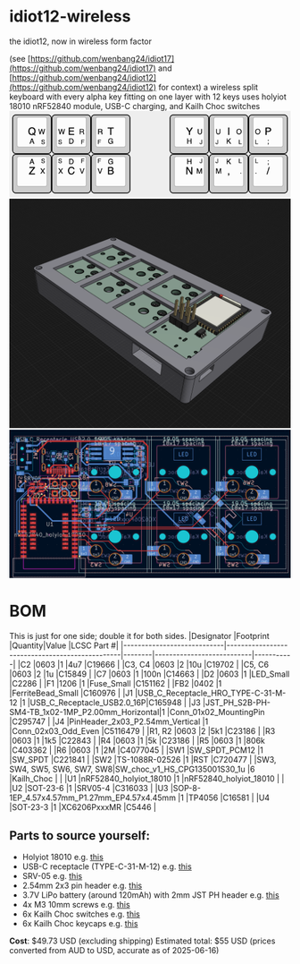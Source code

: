 # idiot12-wireless
the idiot12, now in wireless form factor

(see [https://github.com/wenbang24/idiot17](https://github.com/wenbang24/idiot17) and [https://github.com/wenbang24/idiot12](https://github.com/wenbang24/idiot12) for context)
a wireless split keyboard with every alpha key fitting on one layer with 12 keys
uses holyiot 18010 nRF52840 module, USB-C charging, and Kailh Choc switches
![image](img/keymap1.png)
![image](img/casev1.png)
![image](img/pcbv3.1_4.png)

# BOM
This is just for one side; double it for both sides.
|Designator                  |Footprint                                       |Quantity|Value                      |LCSC Part #|
|----------------------------|------------------------------------------------|--------|---------------------------|-----------|
|C2                          |0603                                            |1       |4u7                        |C19666     |
|C3, C4                      |0603                                            |2       |10u                        |C19702     |
|C5, C6                      |0603                                            |2       |1u                         |C15849     |
|C7                          |0603                                            |1       |100n                       |C14663     |
|D2                          |0603                                            |1       |LED_Small                  |C2286      |
|F1                          |1206                                            |1       |Fuse_Small                 |C151162    |
|FB2                         |0402                                            |1       |FerriteBead_Small          |C160976    |
|J1                          |USB_C_Receptacle_HRO_TYPE-C-31-M-12             |1       |USB_C_Receptacle_USB2.0_16P|C165948    |
|J3                          |JST_PH_S2B-PH-SM4-TB_1x02-1MP_P2.00mm_Horizontal|1       |Conn_01x02_MountingPin     |C295747    |
|J4                          |PinHeader_2x03_P2.54mm_Vertical                 |1       |Conn_02x03_Odd_Even        |C5116479   |
|R1, R2                      |0603                                            |2       |5k1                        |C23186     |
|R3                          |0603                                            |1       |1k5                        |C22843     |
|R4                          |0603                                            |1       |5k                         |C23186     |
|R5                          |0603                                            |1       |806k                       |C403362    |
|R6                          |0603                                            |1       |2M                         |C4077045   |
|SW1                         |SW_SPDT_PCM12                                   |1       |SW_SPDT                    |C221841    |
|SW2                         |TS-1088R-02526                                  |1       |RST                        |C720477    |
|SW3, SW4, SW5, SW6, SW7, SW8|SW_choc_v1_HS_CPG135001S30_1u                   |6       |Kailh_Choc                 |           |
|U1                          |nRF52840_holyiot_18010                          |1       |nRF52840_holyiot_18010     |           |
|U2                          |SOT-23-6                                        |1       |SRV05-4                    |C316033    |
|U3                          |SOP-8-1EP_4.57x4.57mm_P1.27mm_EP4.57x4.45mm     |1       |TP4056                     |C16581     |
|U4                          |SOT-23-3                                        |1       |XC6206PxxxMR               |C5446      |

## Parts to source yourself:
- Holyiot 18010 e.g. [this](https://www.aliexpress.com/item/32868002366.html?spm=a2g0o.productlist.main.2.74edNdM5NdM5Lu&algo_pvid=63543511-576a-4598-869e-381ab8d96dd6&algo_exp_id=63543511-576a-4598-869e-381ab8d96dd6-1&pdp_ext_f=%7B%22order%22%3A%228%22%2C%22eval%22%3A%221%22%7D&pdp_npi=4%40dis%21AUD%2110.59%2110.59%21%21%216.77%216.77%21%402103273e17500347440062660e8dd6%2112000030046383139%21sea%21AU%212685707787%21ACX&curPageLogUid=FLPTO15Lm8sv&utparam-url=scene%3Asearch%7Cquery_from%3A)
- USB-C receptacle (TYPE-C-31-M-12) e.g. [this](https://www.aliexpress.com/item/1005003285152827.html)
- SRV-05 e.g. [this](https://www.aliexpress.com/item/1005007499115687.html?spm=a2g0o.productlist.main.1.370c2eabRIuU4c&algo_pvid=3902107f-d815-4f71-892f-0f4ff5babd23&algo_exp_id=3902107f-d815-4f71-892f-0f4ff5babd23-0&pdp_ext_f=%7B%22order%22%3A%2263%22%2C%22eval%22%3A%221%22%7D&pdp_npi=4%40dis%21AUD%213.00%211.55%21%21%211.92%210.99%21%402101e7f617500346809515112e5430%2112000041034899345%21sea%21AU%212685707787%21ACX&curPageLogUid=wGPht6PxB6Zn&utparam-url=scene%3Asearch%7Cquery_from%3A)
- 2.54mm 2x3 pin header e.g. [this](https://www.aliexpress.com/item/4000303366348.html?spm=a2g0o.productlist.main.9.b9d0670dk3BV5M&algo_pvid=57cdfcc2-917a-4bc1-85a6-6d20830b449f&algo_exp_id=57cdfcc2-917a-4bc1-85a6-6d20830b449f-8&pdp_ext_f=%7B%22order%22%3A%2212%22%2C%22eval%22%3A%221%22%7D&pdp_npi=4%40dis%21AUD%211.91%211.55%21%21%211.22%210.99%21%402101eac917500339708216026e6416%2112000044746020817%21sea%21AU%212685707787%21ACX&curPageLogUid=530t4aMtfrUG&utparam-url=scene%3Asearch%7Cquery_from%3A)
- 3.7V LiPo battery (around 120mAh) with 2mm JST PH header e.g. [this](https://core-electronics.com.au/lipo-polymer-lithium-ion-battery-120mah.html)
- 4x M3 10mm screws e.g. [this](https://www.bunnings.com.au/pinnacle-m3-x-10mm-zinc-plated-round-head-bolts-and-nuts-20-pack_p0247262)
- 6x Kailh Choc switches e.g. [this](https://www.aliexpress.com/item/1005005883472162.html?spm=a2g0o.productlist.main.9.4860194bsF2axc&algo_pvid=96efd269-fd40-4912-bcc3-c3c9bf343ace&algo_exp_id=96efd269-fd40-4912-bcc3-c3c9bf343ace-8&pdp_ext_f=%7B%22order%22%3A%22513%22%2C%22eval%22%3A%221%22%7D&pdp_npi=4%40dis%21AUD%2129.31%2121.49%21%21%2118.73%2113.73%21%402101ea8c17500345939608243e6881%2112000034695877956%21sea%21AU%212685707787%21ACX&curPageLogUid=j4LjWbErE5Ol&utparam-url=scene%3Asearch%7Cquery_from%3A)
- 6x Kailh Choc keycaps e.g. [this](https://www.aliexpress.com/item/32949747794.html?spm=a2g0o.productlist.main.1.460d5999529yoW&algo_pvid=ede377b0-6f3c-4e11-a73a-7adab6daf68c&algo_exp_id=ede377b0-6f3c-4e11-a73a-7adab6daf68c-0&pdp_ext_f=%7B%22order%22%3A%224%22%2C%22eval%22%3A%221%22%7D&pdp_npi=4%40dis%21AUD%210.31%210.31%21%21%210.20%210.20%21%40210308a417500347822807759e1e9a%2166232934108%21sea%21AU%212685707787%21ACX&curPageLogUid=KRoYxvyJp5yq&utparam-url=scene%3Asearch%7Cquery_from%3A)

**Cost**: $49.73 USD (excluding shipping)
Estimated total: $55 USD
(prices converted from AUD to USD, accurate as of 2025-06-16)
